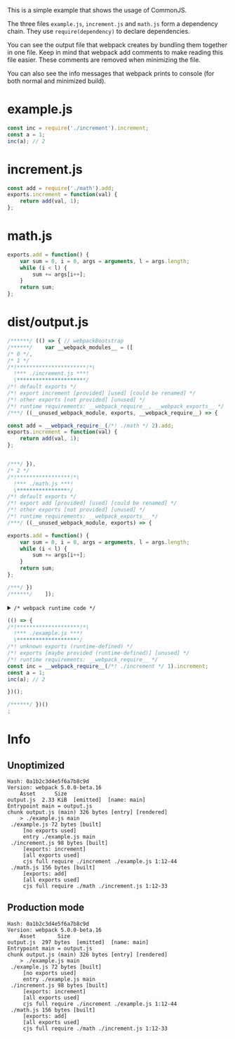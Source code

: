 This is a simple example that shows the usage of CommonJS.

The three files `example.js`, `increment.js` and `math.js` form a dependency chain. They use `require(dependency)` to declare dependencies.

You can see the output file that webpack creates by bundling them together in one file. Keep in mind that webpack add comments to make reading this file easier. These comments are removed when minimizing the file.

You can also see the info messages that webpack prints to console (for both normal and minimized build).

# example.js

```javascript
const inc = require('./increment').increment;
const a = 1;
inc(a); // 2
```

# increment.js

```javascript
const add = require('./math').add;
exports.increment = function(val) {
    return add(val, 1);
};
```

# math.js

```javascript
exports.add = function() {
    var sum = 0, i = 0, args = arguments, l = args.length;
    while (i < l) {
        sum += args[i++];
    }
    return sum;
};
```

# dist/output.js

```javascript
/******/ (() => { // webpackBootstrap
/******/ 	var __webpack_modules__ = ([
/* 0 */,
/* 1 */
/*!**********************!*\
  !*** ./increment.js ***!
  \**********************/
/*! default exports */
/*! export increment [provided] [used] [could be renamed] */
/*! other exports [not provided] [unused] */
/*! runtime requirements: __webpack_require__, __webpack_exports__ */
/***/ ((__unused_webpack_module, exports, __webpack_require__) => {

const add = __webpack_require__(/*! ./math */ 2).add;
exports.increment = function(val) {
    return add(val, 1);
};


/***/ }),
/* 2 */
/*!*****************!*\
  !*** ./math.js ***!
  \*****************/
/*! default exports */
/*! export add [provided] [used] [could be renamed] */
/*! other exports [not provided] [unused] */
/*! runtime requirements: __webpack_exports__ */
/***/ ((__unused_webpack_module, exports) => {

exports.add = function() {
    var sum = 0, i = 0, args = arguments, l = args.length;
    while (i < l) {
        sum += args[i++];
    }
    return sum;
};

/***/ })
/******/ 	]);
```

<details><summary><code>/* webpack runtime code */</code></summary>

``` js
/************************************************************************/
/******/ 	// The module cache
/******/ 	var __webpack_module_cache__ = {};
/******/ 	
/******/ 	// The require function
/******/ 	function __webpack_require__(moduleId) {
/******/ 		// Check if module is in cache
/******/ 		if(__webpack_module_cache__[moduleId]) {
/******/ 			return __webpack_module_cache__[moduleId].exports;
/******/ 		}
/******/ 		// Create a new module (and put it into the cache)
/******/ 		var module = __webpack_module_cache__[moduleId] = {
/******/ 			// no module.id needed
/******/ 			// no module.loaded needed
/******/ 			exports: {}
/******/ 		};
/******/ 	
/******/ 		// Execute the module function
/******/ 		__webpack_modules__[moduleId](module, module.exports, __webpack_require__);
/******/ 	
/******/ 		// Return the exports of the module
/******/ 		return module.exports;
/******/ 	}
/******/ 	
/************************************************************************/
```

</details>

``` js
(() => {
/*!********************!*\
  !*** ./example.js ***!
  \********************/
/*! unknown exports (runtime-defined) */
/*! exports [maybe provided (runtime-defined)] [unused] */
/*! runtime requirements: __webpack_require__ */
const inc = __webpack_require__(/*! ./increment */ 1).increment;
const a = 1;
inc(a); // 2

})();

/******/ })()
;
```

# Info

## Unoptimized

```
Hash: 0a1b2c3d4e5f6a7b8c9d
Version: webpack 5.0.0-beta.16
    Asset      Size
output.js  2.33 KiB  [emitted]  [name: main]
Entrypoint main = output.js
chunk output.js (main) 326 bytes [entry] [rendered]
    > ./example.js main
 ./example.js 72 bytes [built]
     [no exports used]
     entry ./example.js main
 ./increment.js 98 bytes [built]
     [exports: increment]
     [all exports used]
     cjs full require ./increment ./example.js 1:12-44
 ./math.js 156 bytes [built]
     [exports: add]
     [all exports used]
     cjs full require ./math ./increment.js 1:12-33
```

## Production mode

```
Hash: 0a1b2c3d4e5f6a7b8c9d
Version: webpack 5.0.0-beta.16
    Asset       Size
output.js  297 bytes  [emitted]  [name: main]
Entrypoint main = output.js
chunk output.js (main) 326 bytes [entry] [rendered]
    > ./example.js main
 ./example.js 72 bytes [built]
     [no exports used]
     entry ./example.js main
 ./increment.js 98 bytes [built]
     [exports: increment]
     [all exports used]
     cjs full require ./increment ./example.js 1:12-44
 ./math.js 156 bytes [built]
     [exports: add]
     [all exports used]
     cjs full require ./math ./increment.js 1:12-33
```
